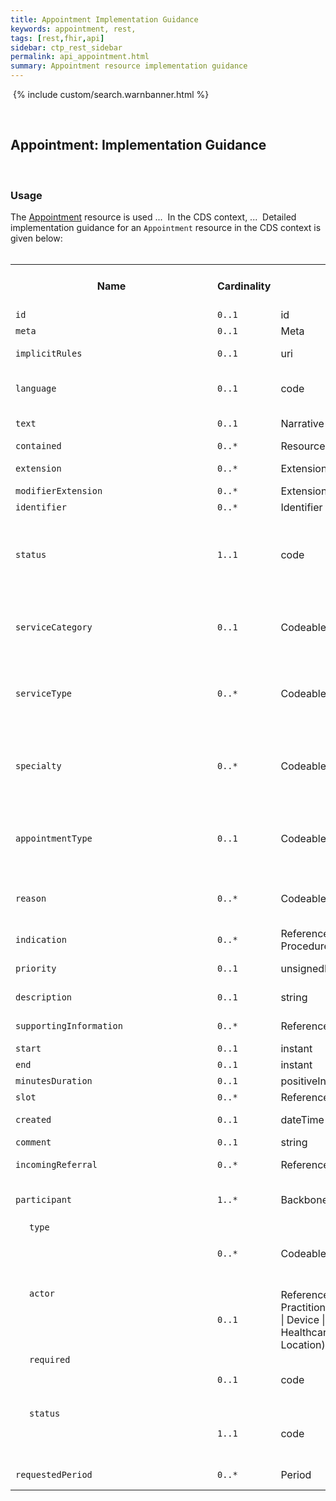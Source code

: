 ```yaml
---
title: Appointment Implementation Guidance
keywords: appointment, rest,
tags: [rest,fhir,api]
sidebar: ctp_rest_sidebar
permalink: api_appointment.html
summary: Appointment resource implementation guidance
---
```

​
{% include custom/search.warnbanner.html %}
<style>
td.sub{
    content: '';
    display: block;
    width: 285px;
    background-image: url(images/tbl_vjoin_end.png);
    background-repeat: no-repeat;
    background-position: 10px 10px;
    padding-left: 30px; 
}
</style>
​
## Appointment: Implementation Guidance ##
​
### Usage ###
The [Appointment](http://hl7.org/fhir/STU3/appointment.html) resource is used ...
​
In the CDS context, ...
​
Detailed implementation guidance for an `Appointment` resource in the CDS context is given below:  
​
<table style="min-width:100%;width:100%">
<tr>
    <th style="width:10%;">Name</th>
    <th style="width:5%;">Cardinality</th>
    <th style="width:10%;">Type</th>
      <th style="width:38%;">FHIR Documentation</th>
   <th style="width:37%;">CDS Implementation Guidance</th>
</tr>
<tr>
  <td><code>id</code></td>
    <td><code>0..1</code></td>
    <td>id</td>
    <td>Logical id of this artifact</td>
	<td></td>
</tr>
<tr>
  <td><code>meta</code></td>
    <td><code>0..1</code></td>
    <td>Meta</td>
    <td>Metadata about the resource</td>
		<td></td>
</tr>
<tr>
  <td><code>implicitRules</code></td>
    <td><code>0..1</code></td>
    <td>uri</td>
    <td>A set of rules under which this content was created</td>
		<td></td>
</tr>
<tr>
  <td><code>language</code></td>
    <td><code>0..1</code></td>
    <td>code</td>
    <td>Language of the resource content. <br/><a href="http://hl7.org/fhir/STU3/valueset-languages.html">Common Languages</a> (Extensible but limited to <a href="http://hl7.org/fhir/stu3/valueset-languages.html">All Languages</a>)</td>
	<td></td>
</tr>
<tr>
  <td><code>text</code></td>
    <td><code>0..1</code></td>
    <td>Narrative</td>
    <td>Text summary of the resource, for human interpretation</td>
	<td></td>
</tr>
<tr>
  <td><code>contained</code></td>
    <td><code>0..*</code></td>
    <td>Resource</td>
    <td>Contained, inline Resources</td>
	<td></td>
</tr>
<tr>
  <td><code>extension</code></td>
    <td><code>0..*</code></td>
    <td>Extension</td>
    <td>Additional Content defined by implementations</td>
	<td></td>
</tr>
<tr>
  <td><code>modifierExtension</code></td>
    <td><code>0..*</code></td>
    <td>Extension</td>
    <td>Extensions that cannot be ignored</td>
	<td></td>
</tr>
<tr>
  <td><code>identifier</code></td>
    <td><code>0..*</code></td>
    <td>Identifier</td>
    <td>Business identifier</td>
<td></td>
</tr>
<tr>
  <td><code>status</code></td>
    <td><code>1..1</code></td>
    <td>code</td>
    <td>proposed | pending | booked | arrived | fulfilled | cancelled | noshow | entered-in-error<br>
[AppointmentStatus](http://hl7.org/fhir/STU3/valueset-appointmentstatus.html) (Required)</td>
<td></td>
</tr>
<tr>
  <td><code>serviceCategory</code></td>
    <td><code>0..1</code></td>
    <td>CodeableConcept</td>
    <td>A broad categorisation of the service that is to be performed during this appointment<br>
[ServiceCategory](http://hl7.org/fhir/STU3/valueset-service-category.html) (Example)</td>
<td></td>
</tr>
<tr>
  <td><code>serviceType</code></td>
    <td><code>0..*</code></td>
    <td>CodeableConcept</td>
    <td>The specific service that is to be performed during this appointment<br>
[ServiceType](http://hl7.org/fhir/STU3/valueset-service-type.html) (Example)</td>
<td></td>
</tr>
<tr>
  <td><code>specialty</code></td>
    <td><code>0..*</code></td>
    <td>CodeableConcept</td>
    <td>The specialty of a practitioner that would be required to perform the service requested in this appointment<br>
[Practice Setting Code Value Set](http://hl7.org/fhir/STU3/valueset-c80-practice-codes.html) (Preferred)</td>
<td></td>
</tr>
<tr>
  <td><code>appointmentType</code></td>
    <td><code>0..1</code></td>
    <td>CodeableConcept</td>
    <td>The style of appointment or patient that has been booked in the slot (not service type)<br>
[v2 Appointment reason codes](http://hl7.org/fhir/STU3/v2/0276/index.html) (Preferred)</td>
<td></td>
</tr>
<tr>
  <td><code>reason</code></td>
    <td><code>0..*</code></td>
    <td>CodeableConcept</td>
    <td>Reason this appointment is scheduled<br>
[Encounter Reason Codes](http://hl7.org/fhir/STU3/valueset-encounter-reason.html) (Preferred)
</td>
<td></td>
</tr>
<tr>
  <td><code>indication</code></td>
    <td><code>0..*</code></td>
    <td>Reference(Condition | Procedure)</td>
    <td>Reason the appointment is to take place (resource)</td>
<td></td>
</tr>
<tr>
  <td><code>priority</code></td>
    <td><code>0..1</code></td>
    <td>unsignedInt</td>
    <td>Used to make informed decisions if needing to re-prioritize</td>
<td></td>
</tr>
<tr>
  <td><code>description</code></td>
    <td><code>0..1</code></td>
    <td>string</td>
    <td>Shown on a subject line in a meeting request, or appointment list</td>
<td></td>
</tr>
<tr>
  <td><code>supportingInformation</code></td>
    <td><code>0..*</code></td>
    <td>Reference(Any)</td>
    <td>Additional information to support the appointment</td>
<td></td>
</tr>
<tr>
  <td><code>start</code></td>
    <td><code>0..1</code></td>
    <td>instant</td>
    <td>When appointment is to take place</td>
<td></td>
</tr>
<tr>
  <td><code>end</code></td>
    <td><code>0..1</code></td>
    <td>instant</td>
    <td>When appointment is to conclude</td>
<td></td>
</tr>
<tr>
  <td><code>minutesDuration</code></td>
    <td><code>0..1</code></td>
    <td>positiveInt</td>
    <td>Can be less than start/end (e.g. estimate)</td>
<td></td>
</tr>
<tr>
  <td><code>slot</code></td>
    <td><code>0..*</code></td>
    <td>Reference(Slot)</td>
    <td>The slots that this appointment is filling</td>
<td></td>
</tr>
<tr>
  <td><code>created</code></td>
    <td><code>0..1</code></td>
    <td>dateTime</td>
    <td>The date that this appointment was initially created</td>
<td></td>
</tr>
<tr>
  <td><code>comment</code></td>
    <td><code>0..1</code></td>
    <td>string</td>
    <td>Additional comments</td>
<td></td>
</tr>
<tr>
  <td><code>incomingReferral</code></td>
    <td><code>0..*</code></td>
    <td>Reference(ReferralRequest)</td>
    <td>The ReferralRequest provided as information to allocate to the Encounter</td>
<td></td>
</tr>
<tr>
  <td><code>participant</code></td>
    <td><code>1..*</code></td>
    <td>BackboneElement</td>
    <td>Participants involved in appointment<br>
*+ Either the type or actor on the participant SHALL be specified*
</td>
<td></td>
</tr>
<tr>
  <td class="sub"><code>type</code></td>
    <td><code>0..*</code></td>
    <td>CodeableConcept</td>
    <td>Role of participant in the appointment<br>
[ParticipantType](http://hl7.org/fhir/STU3/valueset-encounter-participant-type.html) (Extensible)</td>
<td></td>
</tr>
<tr>
  <td class="sub"><code>actor</code></td>
    <td><code>0..1</code></td>
    <td>Reference(Patient | Practitioner | RelatedPerson | Device | HealthcareService | Location)</td>
    <td>Person, Location/HealthcareService or Device</td>
<td></td>
</tr>
<tr>
  <td class="sub"><code>required</code></td>
    <td><code>0..1</code></td>
    <td>code</td>
    <td>required | optional | information-only<br>
[ParticipantRequired](http://hl7.org/fhir/STU3/valueset-participantrequired.html) (Required)</td>
<td></td>
</tr>
<tr>
  <td class="sub"><code>status</code></td>
    <td><code>1..1</code></td>
    <td>code</td>
    <td>accepted | declined | tentative | needs-action<br>
[ParticipationStatus](http://hl7.org/fhir/STU3/valueset-participationstatus.html) (Required)
</td>
<td></td>
</tr>
<tr>
  <td><code>requestedPeriod</code></td>
    <td><code>0..*</code></td>
    <td>Period</td>
    <td>Potential date/time interval(s) requested to allocate the appointment within</td>
<td></td>
</tr>
</table>
<!--stackedit_data:
eyJoaXN0b3J5IjpbLTYzMjAwODYzMSw5NzU1NjEyMThdfQ==
-->